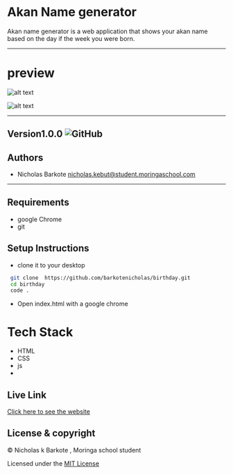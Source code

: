 # Akan Name generator
Akan name generator is a web application that shows your akan name based on the day if the week
you were born.

---
# preview

![alt text]('./../images/one.png')

![alt text]('./../images/two.png')

---
**Version1.0.0**
![GitHub](https://img.shields.io/github/license/nicholas/https://github.com/barkotenicholas/birthday.git)
---
## Authors
- Nicholas Barkote <nicholas.kebut@student.moringaschool.com>
---

## Requirements
- google Chrome
- git

## Setup Instructions

* clone it to your desktop 
```bash
 git clone  https://github.com/barkotenicholas/birthday.git
 cd birthday
 code .
  ```
* Open index.html with a google chrome
 
# Tech Stack
- HTML
- CSS
- js
- 
 ## Live Link


[Click here to see the website](https://barkotenicholas.github.io/birthday/)


## License & copyright

© Nicholas k Barkote , Moringa school student

Licensed under the [MIT License](LICENSE)